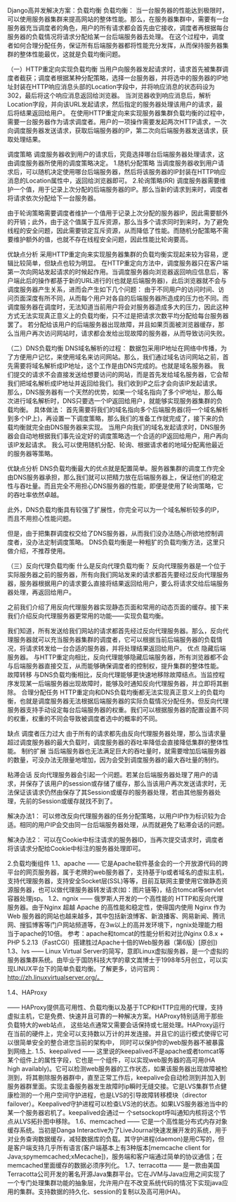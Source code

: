 Django高并发解决方案：负载均衡
负载均衡：
当一台服务器的性能达到极限时，可以使用服务器集群来提高网站的整体性能。那么，在服务器集群中，需要有一台服务器充当调度者的角色，用户的所有请求都会首先由它接收，调度者再根据每台服务器的负载情况将请求分配给某一台后端服务器去处理。
在这个过程中，调度者如何合理分配任务，保证所有后端服务器都将性能充分发挥，从而保持服务器集群的整体性能最优，这就是负载均衡问题。

（一）HTTP重定向实现负载均衡
当用户向服务器发起请求时，请求首先被集群调度者截获；调度者根据某种分配策略，选择一台服务器，并将选中的服务器的IP地址封装在HTTP响应消息头部的Location字段中，并将响应消息的状态码设为302，最后将这个响应消息返回给浏览器。
当浏览器收到响应消息后，解析Location字段，并向该URL发起请求，然后指定的服务器处理该用户的请求，最后将结果返回给用户。
在使用HTTP重定向来实现服务器集群负载均衡的过程中，需要一台服务器作为请求调度者。用户的一项操作需要发起两次HTTP请求，一次向调度服务器发送请求，获取后端服务器的IP，第二次向后端服务器发送请求，获取处理结果。 

调度策略
调度服务器收到用户的请求后，究竟选择哪台后端服务器处理请求，这由调度服务器所使用的调度策略决定。
1.随机分配策略 
当调度服务器收到用户请求后，可以随机决定使用哪台后端服务器，然后将该服务器的IP封装在HTTP响应消息的Location属性中，返回给浏览器即可。
2.轮询策略(RR) 
调度服务器需要维护一个值，用于记录上次分配的后端服务器的IP。那么当新的请求到来时，调度者将请求依次分配给下一台服务器。

由于轮询策略需要调度者维护一个值用于记录上次分配的服务器IP，因此需要额外的开销；此外，由于这个值属于互斥资源，那么当多个请求同时到来时，为了避免线程的安全问题，因此需要锁定互斥资源，从而降低了性能。而随机分配策略不需要维护额外的值，也就不存在线程安全问题，因此性能比轮询要高。 


优缺点分析
采用HTTP重定向来实现服务器集群的负载均衡实现起来较为容易，逻辑比较简单，但缺点也较为明显。
在HTTP重定向方法中，调度服务器只在客户端第一次向网站发起请求的时候起作用。当调度服务器向浏览器返回响应信息后，客户端此后的操作都基于新的URL进行的(也就是后端服务器)，此后浏览器就不会与调度服务器产生关系，进而会产生如下几个问题：
由于不同用户的访问时间、访问页面深度有所不同，从而每个用户对各自的后端服务器所造成的压力也不同。而调度服务器在调度时，无法知道当前用户将会对服务器造成多大的压力，因此这种方式无法实现真正意义上的负载均衡，只不过是把请求次数平均分配给每台服务器罢了。
若分配给该用户的后端服务器出现故障，并且如果页面被浏览器缓存，那么当用户再次访问网站时，请求都会发给出现故障的服务器，从而导致访问失败。

（二）DNS负载均衡
DNS域名解析的过程：
数据包采用IP地址在网络中传播，为了方便用户记忆，来使用域名来访问网站。那么，我们通过域名访问网站之前，首先需要将域名解析成IP地址，这个工作是由DNS完成的。也就是域名服务器。
我们提交的请求不会直接发送给想要访问的网站，而是首先发给域名服务器，它会帮我们把域名解析成IP地址并返回给我们。我们收到IP之后才会向该IP发起请求。
那么，DNS服务器有一个天然的优势，如果一个域名指向了多个IP地址，那么每次进行域名解析时，DNS只要选一个IP返回给用户，就能够实现服务器集群的负载均衡。 
具体做法：
首先需要将我们的域名指向多个后端服务器(将一个域名解析到多个IP上)，再设置一下调度策略，那么我们的准备工作就完成了，接下来的负载均衡就完全由DNS服务器来实现。
当用户向我们的域名发起请求时，DNS服务器会自动地根据我们事先设定好的调度策略选一个合适的IP返回给用户，用户再向该IP发起请求。 
我么可以使用随机分配、轮询、根据请求者的地域分配离他最近的服务器等策略。 

优缺点分析
DNS负载均衡最大的优点就是配置简单。服务器集群的调度工作完全由DNS服务器承担，那么我们就可以把精力放在后端服务器上，保证他们的稳定性与吞吐量。而且完全不用担心DNS服务器的性能，即便是使用了轮询策略，它的吞吐率依然卓越。

此外，DNS负载均衡具有较强了扩展性，你完全可以为一个域名解析较多的IP，而且不用担心性能问题。

但是，由于把集群调度权交给了DNS服务器，从而我们没办法随心所欲地控制调度者，没办法定制调度策略。
DNS负载均衡是一种粗犷的负载均衡方法，这里只做介绍，不推荐使用。

（三）反向代理负载均衡
什么是反向代理负载均衡？
反向代理服务器是一个位于实际服务器之前的服务器，所有向我们网站发来的请求都首先要经过反向代理服务器，服务器根据用户的请求要么直接将结果返回给用户，要么将请求交给后端服务器处理，再返回给用户。

之前我们介绍了用反向代理服务器实现静态页面和常用的动态页面的缓存。接下来我们介绍反向代理服务器更常用的功能——实现负载均衡。

我们知道，所有发送给我们网站的请求都首先经过反向代理服务器。那么，反向代理服务器就可以充当服务器集群的调度者，它可以根据当前后端服务器的负载情况，将请求转发给一台合适的服务器，并将处理结果返回给用户。 
优点
隐藏后端服务器。 
与HTTP重定向相比，反向代理能够隐藏后端服务器，所有浏览器都不会与后端服务器直接交互，从而能够确保调度者的控制权，提升集群的整体性能。
故障转移 
与DNS负载均衡相比，反向代理能够更快速地移除故障结点。当监控程序发现某一后端服务器出现故障时，能够及时通知反向代理服务器，并立即将其删除。
合理分配任务 
HTTP重定向和DNS负载均衡都无法实现真正意义上的负载均衡，也就是调度服务器无法根据后端服务器的实际负载情况分配任务。但反向代理服务器支持手动设定每台后端服务器的权重。我们可以根据服务器的配置设置不同的权重，权重的不同会导致被调度者选中的概率的不同。 

缺点
调度者压力过大 
由于所有的请求都先由反向代理服务器处理，那么当请求量超过调度服务器的最大负载时，调度服务器的吞吐率降低会直接降低集群的整体性能。
制约扩展 
当后端服务器也无法满足巨大的吞吐量时，就需要增加后端服务器的数量，可没办法无限量地增加，因为会受到调度服务器的最大吞吐量的制约。 

粘滞会话
反向代理服务器会引起一个问题。若某台后端服务器处理了用户的请求，并保存了该用户的session或存储了缓存，那么当该用户再次发送请求时，无法保证该请求仍然由保存了其Session或缓存的服务器处理，若由其他服务器处理，先前的Session或缓存就找不到了。

解决办法1： 
可以修改反向代理服务器的任务分配策略，以用户IP作为标识较为合适。相同的用户IP会交由同一台后端服务器处理，从而就避免了粘滞会话的问题。

解决办法2： 
可以在Cookie中标注请求的服务器ID，当再次提交请求时，调度者将该请求分配给Cookie中标注的服务器处理即可。

2.负载均衡组件
1.1、apache
—— 它是Apache软件基金会的一个开放源代码的跨平台的网页服务器，属于老牌的web服务器了，支持基于Ip或者域名的虚拟主机，支持代理服务器，支持安全Socket层(SSL)等等，目前互联网主要使用它做静态资源服务器，也可以做代理服务器转发请求(如：图片链等)，结合tomcat等servlet容器处理jsp。
1.2、ngnix
—— 俄罗斯人开发的一个高性能的 HTTP和反向代理服务器。由于Nginx 超越 Apache 的高性能和稳定性，使得国内使用 Nginx 作为 Web 服务器的网站也越来越多，其中包括新浪博客、新浪播客、网易新闻、腾讯网、搜狐博客等门户网站频道等，在3w以上的高并发环境下，ngnix处理能力相当于apache的10倍。
参考：apache和tomcat的性能分析和对比(Nginx 0.8.x + PHP 5.2.13（FastCGI）搭建胜过Apache十倍的Web服务器（第6版）[原创])
1.3、lvs
—— Linux Virtual Server的简写，意即Linux虚拟服务器，是一个虚拟的服务器集群系统。由毕业于国防科技大学的章文嵩博士于1998年5月创立，可以实现LINUX平台下的简单负载均衡。了解更多，访问官网：http://zh.linuxvirtualserver.org/。

1.4、HAProxy

—— HAProxy提供高可用性、负载均衡以及基于TCP和HTTP应用的代理，支持虚拟主机，它是免费、快速并且可靠的一种解决方案。HAProxy特别适用于那些负载特大的web站点， 这些站点通常又需要会话保持或七层处理。HAProxy运行在当前的硬件上，完全可以支持数以万计的并发连接。并且它的运行模式使得它可以很简单安全的整合进您当前的架构中， 同时可以保护你的web服务器不被暴露到网络上.
1.5、keepalived
—— 这里说的keepalived不是apache或者tomcat等某个组件上的属性字段，它也是一个组件，可以实现web服务器的高可用(HA high availably)。它可以检测web服务器的工作状态，如果该服务器出现故障被检测到，将其剔除服务器群中，直至正常工作后，keepalive会自动检测到并加入到服务器群里面。实现主备服务器发生故障时ip瞬时无缝交接。它是LVS集群节点健康检测的一个用户空间守护进程，也是LVS的引导故障转移模块（director failover）。Keepalived守护进程可以检查LVS池的状态。如果LVS服务器池当中的某一个服务器宕机了。keepalived会通过一 个setsockopt呼叫通知内核将这个节点从LVS拓扑图中移除。
1.6、memcached
—— 它是一个高性能分布式内存对象缓存系统。当初是Danga Interactive为了LiveJournal快速发展开发的系统，用于对业务查询数据缓存，减轻数据库的负载。其守护进程(daemon)是用C写的，但是客户端支持几乎所有语言(客户端基本上有3种版本[memcache client for Java;spymemcached;xMecache])，服务端和客户端通过简单的协议通信；在memcached里面缓存的数据必须序列化。
1.7、terracotta
—— 是一款由美国Terracotta公司开发的著名开源Java集群平台。它在JVM与Java应用之间实现了一个专门处理集群功能的抽象层，允许用户在不改变系统代码的情况下实现java应用的集群。支持数据的持久化、session的复制以及高可用(HA)。

